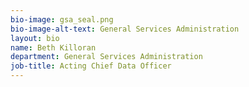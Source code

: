 ```yaml
---
bio-image: gsa_seal.png
bio-image-alt-text: General Services Administration
layout: bio
name: Beth Killoran
department: General Services Administration
job-title: Acting Chief Data Officer
---
```

